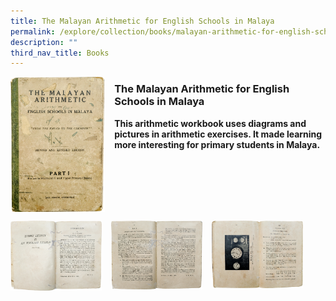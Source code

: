 ```yaml
---
title: The Malayan Arithmetic for English Schools in Malaya
permalink: /explore/collection/books/malayan-arithmetic-for-english-schools-in-malaya/
description: ""
third_nav_title: Books
---
```

<img src="/images/malayanarithmetic1.png" style="width:30%;margin-right:15px;" align="left">

### **The Malayan Arithmetic for English Schools in Malaya**

<b>This arithmetic workbook uses diagrams and pictures in arithmetic exercises. It made learning more interesting for primary students in Malaya.</b>

<br clear="left">

<p><a href="/images/malayanarithmetic2.png">  
<img src="/images/malayanarithmetic2.png" style="width:29%;margin-right:15px;" align="left">
</a></p>

<p><a href="/images/malayanarithmetic3.png">  
<img src="/images/malayanarithmetic3.png" style="width:29%;margin-right:15px;" align="left">
</a></p>

<p><a href="/images/malayanarithmetic4.png">  
<img src="/images/malayanarithmetic4.png" style="width:29%;margin-right:15px;" align="left">
</a></p>